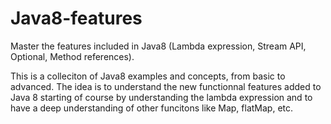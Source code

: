# Java8-features
Master the features included in Java8 (Lambda expression, Stream API, Optional, Method references).

This is a colleciton of Java8 examples and concepts, from basic to advanced. The idea is to understand the new functionnal features added to Java 8 starting of course by understanding the lambda expression and to have a deep understanding of other funcitons like Map, flatMap, etc.
